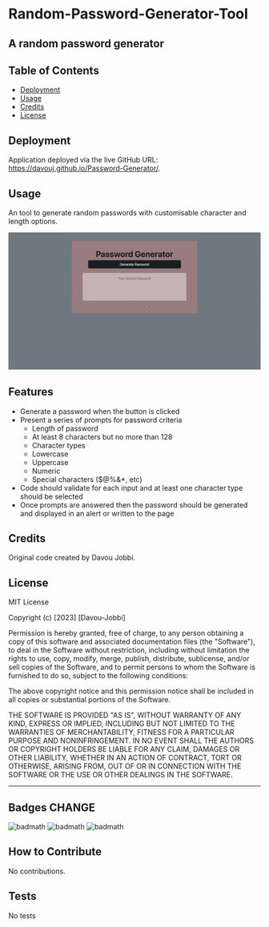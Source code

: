 # Random-Password-Generator-Tool

## A random password generator

## Table of Contents 

- [Deployment](#deployment)
- [Usage](#usage)
- [Credits](#credits)
- [License](#license)

## Deployment

Application deployed via the live GitHub URL: https://davouj.github.io/Password-Generator/.

## Usage

An tool to generate random passwords with customisable character and length options.

![Gif of page](./assets/images/pageGif.gif)

## Features

* Generate a password when the button is clicked
* Present a series of prompts for password criteria
    * Length of password
    * At least 8 characters but no more than 128
    * Character types
    * Lowercase
    * Uppercase
    * Numeric
    * Special characters ($@%&*, etc)
* Code should validate for each input and at least one character type should be selected
* Once prompts are answered then the password should be generated and displayed in an alert or written to the page


## Credits

Original code created by Davou Jobbi.

## License

MIT License

Copyright (c) [2023] [Davou-Jobbi]

Permission is hereby granted, free of charge, to any person obtaining a copy
of this software and associated documentation files (the "Software"), to deal
in the Software without restriction, including without limitation the rights
to use, copy, modify, merge, publish, distribute, sublicense, and/or sell
copies of the Software, and to permit persons to whom the Software is
furnished to do so, subject to the following conditions:

The above copyright notice and this permission notice shall be included in all
copies or substantial portions of the Software.

THE SOFTWARE IS PROVIDED "AS IS", WITHOUT WARRANTY OF ANY KIND, EXPRESS OR
IMPLIED, INCLUDING BUT NOT LIMITED TO THE WARRANTIES OF MERCHANTABILITY,
FITNESS FOR A PARTICULAR PURPOSE AND NONINFRINGEMENT. IN NO EVENT SHALL THE
AUTHORS OR COPYRIGHT HOLDERS BE LIABLE FOR ANY CLAIM, DAMAGES OR OTHER
LIABILITY, WHETHER IN AN ACTION OF CONTRACT, TORT OR OTHERWISE, ARISING FROM,
OUT OF OR IN CONNECTION WITH THE SOFTWARE OR THE USE OR OTHER DEALINGS IN THE
SOFTWARE.

---

## Badges CHANGE

![badmath](https://img.shields.io/badge/JS-67.3-blue)
![badmath](https://img.shields.io/badge/HTML-26.0-orange)
![badmath](https://img.shields.io/badge/CSS-6.7-green)


## How to Contribute

No contributions.

## Tests

No tests
